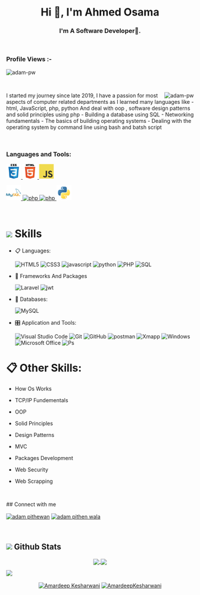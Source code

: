 <h1 align="center">Hi 👋, I'm Ahmed Osama</h1>
<h3 align="center">I'm A Software Developer🌟.</h3>

<br>

<p align="right"> <h3>Profile Views :-</h3> <img src="https://komarev.com/ghpvc/?username=adam-pw&label=Profile%20views&color=0e75b6&style=flat"
    alt="adam-pw" /> 
  </p>

<br>

<p><img align="right" src="https://github.com/Adam-pw/Adam-pw/blob/main/animation_500_kxa883sd.gif" alt="adam-pw" /></p>

<p> 
I started my journey since late 2019, I have a passion for most aspects of computer related departments as I learned many languages like
- html, JavaScript, php, python
And deal with oop , software design patterns and solid principles using php
- Building a database using SQL
- Networking fundamentals
- The basics of building operating systems
- Dealing with the operating system by command line using bash and batsh script


</p>

<br>

<h3 align="left">Languages and Tools:</h3>
<p align="left"> <a href="https://developer.android.com" target="_blank" rel="noreferrer"> <img
      src="https://raw.githubusercontent.com/devicons/devicon/master/icons/css3/css3-original-wordmark.svg" alt="css3"
      width="40" height="40" /> </a> <a href="https://www.w3.org/html/" target="_blank" rel="noreferrer"> <img
      src="https://raw.githubusercontent.com/devicons/devicon/master/icons/html5/html5-original-wordmark.svg"
      alt="html5" width="40" height="40" /> </a>
  <a href="https://developer.mozilla.org/en-US/docs/Web/JavaScript" target="_blank"
    rel="noreferrer"> <img
      src="https://raw.githubusercontent.com/devicons/devicon/master/icons/javascript/javascript-original.svg"
      alt="javascript" width="40" height="40" /> </a> 
  
  <a href="https://www.mysql.com/" target="_blank" rel="noreferrer"> <img
      src="https://raw.githubusercontent.com/devicons/devicon/master/icons/mysql/mysql-original-wordmark.svg"
      alt="mysql" width="40" height="40" /> </a> 
  <a href="https://www.php.net/" target="_blank" rel="noreferrer"> <img src="https://icons.iconarchive.com/icons/papirus-team/papirus-apps/256/github-bartzaalberg-php-tester-icon.png" width="40" height="40" alt="php" title="Github bartzaalberg php tester icon" width="256" height="256"> </a> 
  <a href="https://www.php.net/" target="_blank" rel="noreferrer"> <img src="https://pbs.twimg.com/profile_images/1163911054788833282/AcA2LnWL_400x400.jpg" width="40" height="40" alt="php"> </a> 
  <a href="https://www.python.org" target="_blank" rel="noreferrer"> <img
      src="https://raw.githubusercontent.com/devicons/devicon/master/icons/python/python-original.svg" alt="python"
      width="40" height="40" /> </a>
</p>

<br>

# <img src="https://media2.giphy.com/media/QssGEmpkyEOhBCb7e1/giphy.gif?cid=ecf05e47a0n3gi1bfqntqmob8g9aid1oyj2wr3ds3mg700bl&rid=giphy.gif" width ="25"><b> Skills</b>

<p align="center">

- 📋 Languages: 
    
    ![HTML5](https://img.shields.io/badge/html5-%23E34F26.svg?style=for-the-badge&logo=html5&logoColor=white)
    ![CSS3](https://img.shields.io/badge/css3-%231572B6.svg?style=for-the-badge&logo=css3&logoColor=white)
    ![javascript](https://img.shields.io/badge/javascript%20-%23323330.svg?&style=for-the-badge&logo=javascript&logoColor=%23F7DF1E)
      ![python](https://img.shields.io/badge/python-D83B01?style=for-the-badge&logo=microsoft-office&logoColor=white)
    ![PHP](https://img.shields.io/badge/php-%23777BB4.svg?style=for-the-badge&logo=php&logoColor=white)
    ![SQL](https://custom-icon-badges.herokuapp.com/badge/SQL-025E8C.svg?logo=database&logoColor=white)
   
    
- 🎨 Frameworks And Packages

   ![Laravel](https://img.shields.io/badge/Laravel-FF2D20?style=for-the-badge&logo=laravel&logoColor=white)
   ![jwt](https://img.shields.io/badge/JWT-000000?style=for-the-badge&logo=JSON%20web%20tokens&logoColor=white)
 
    
- 💾 Databases:

    
    ![MySQL](https://img.shields.io/badge/MySQL-00000F?style=for-the-badge&logo=mysql&logoColor=white)
    
    
- 🎛️ Application and Tools:

    ![Visual Studio Code](https://img.shields.io/badge/Visual%20Studio%20Code-0078d7.svg?style=for-the-badge&logo=visual-studio-code&logoColor=white)
    ![Git](https://img.shields.io/badge/git-%23F05033.svg?style=for-the-badge&logo=git&logoColor=white)
    ![GitHub](https://img.shields.io/badge/github-%23121011.svg?style=for-the-badge&logo=github&logoColor=white)
    ![postman](https://img.shields.io/badge/Postman-FF6C37?style=for-the-badge&logo=Postman&logoColor=white)
    ![Xmapp](https://img.shields.io/badge/Xampp-F37623?style=for-the-badge&logo=xampp&logoColor=white)
    ![Windows](https://img.shields.io/badge/Windows-0078D6?style=for-the-badge&logo=windows&logoColor=white)
    ![Microsoft Office](https://img.shields.io/badge/Microsoft_Office-D83B01?style=for-the-badge&logo=microsoft-office&logoColor=white)
    ![Ps](https://img.shields.io/badge/Photo_shop-0078D6?style=for-the-badge&logo=photo-shop&logoColor=white)

# 📋 Other Skills:

- How Os Works

- TCP/IP Fundementals

- OOP

- Solid Principles

- Design Patterns

- MVC
    
- Packages Development
    
- Web Security

- Web Scrapping

<br>
</p>
## Connect with me 

<p align="left">
  <a href="https://www.linkedin.com/in/ahmed-osama-8625471ba/" target="blank"><img align="center"
      src="https://raw.githubusercontent.com/rahuldkjain/github-profile-readme-generator/master/src/images/icons/Social/linked-in-alt.svg"
      alt="adam pithewan" height="30" width="40" /></a>
  <a href="https://www.facebook.com/ESOURC" target="blank"><img align="center"
      src="https://raw.githubusercontent.com/rahuldkjain/github-profile-readme-generator/master/src/images/icons/Social/facebook.svg"
      alt="adam pithen wala" height="30" width="40" /></a>
</p>
<br> 

## <img src="https://media.giphy.com/media/iY8CRBdQXODJSCERIr/giphy.gif" width="25"> <b>Github Stats</b>


<p align="center">
<a href="https://github.com/AmardeepKesharwani/">
  <img align="center" src="https://github-readme-stats.vercel.app/api?username=AmardeepKesharwani&include_all_commits=true&count_private=true&show_icons=true&line_height=20&title_color=7A7ADB&icon_color=2234AE&text_color=D3D3D3&bg_color=0,000000,130F40" width="450"/>
</a>
 
<a href="https://github.com/AmardeepKesharwani">
  <img align="center" src="https://github-readme-streak-stats.herokuapp.com/?user=AmardeepKesharwani&theme=blueberry" width="380"/>
</a>
</p>
<img src="https://user-images.githubusercontent.com/73097560/115834477-dbab4500-a447-11eb-908a-139a6edaec5c.gif"></a>

<p align="center">
    <a href="https://github.com/AmardeepKesharwani"><img src="https://github-profile-summary-cards.vercel.app/api/cards/profile-details?username=AmardeepKesharwani&theme=tokyonight&hide_border=true"  width="520" alt="Amardeep Kesharwani"/></a>
<a href="https://github.com/AmardeepKesharwani"><img src="https://github-readme-stats.vercel.app/api/top-langs?username=amardeepkesharwani&show_icons=true&locale=en&layout=compact&theme=tokyonight" width="320"  alt="AmardeepKesharwani"/></a>
</p>
